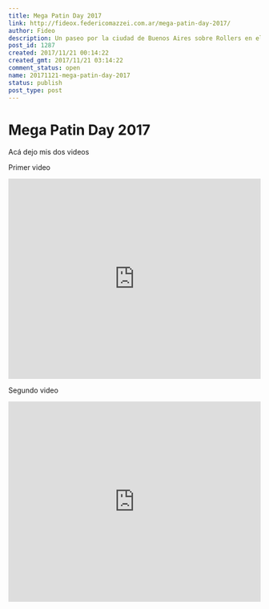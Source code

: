 ```yaml
---
title: Mega Patin Day 2017
link: http://fideox.federicomazzei.com.ar/mega-patin-day-2017/
author: Fideo
description: Un paseo por la ciudad de Buenos Aires sobre Rollers en el MegaPatinDay 2017
post_id: 1287
created: 2017/11/21 00:14:22
created_gmt: 2017/11/21 03:14:22
comment_status: open
name: 20171121-mega-patin-day-2017
status: publish
post_type: post
---
```



# Mega Patin Day 2017

Acá dejo mis dos videos

Primer video
<iframe width="100%" height="400" src="https://www.youtube.com/embed/c7G9j9zQx8o" frameborder="0" allow="accelerometer; autoplay; encrypted-media; gyroscope; picture-in-picture" allowfullscreen></iframe>


Segundo video 
<iframe width="100%" height="400" src="https://www.youtube.com/embed/h5Hy4gWIDRE" frameborder="0" allow="accelerometer; autoplay; encrypted-media; gyroscope; picture-in-picture" allowfullscreen></iframe>

